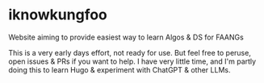 # iknowkungfoo
Website aiming to provide easiest way to learn Algos & DS for FAANGs

This is a very early days effort, not ready for use. But feel free to peruse, open issues & PRs if you want to help.
I have very little time, and I'm partly doing this to learn Hugo & experiment with ChatGPT & other LLMs.
